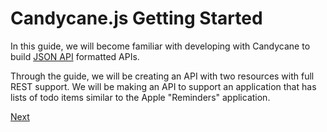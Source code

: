 # Candycane.js Getting Started

In this guide, we will become familiar with developing with Candycane to build [JSON API](http://jsonapi.org/) formatted APIs.

Through the guide, we will be creating an API with two resources with full REST support.
We will be making an API to support an application that has lists of todo items similar to the Apple "Reminders" application.

[Next](./installing.md)
